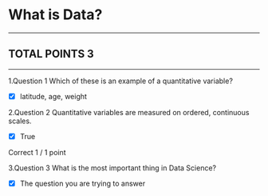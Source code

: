 # What is Data?
-----------------
## TOTAL POINTS 3
---------------
1.Question 1
Which of these is an example of a quantitative variable?


- [x] latitude, age, weight



2.Question 2
Quantitative variables are measured on ordered, continuous scales.


- [x] True



Correct
1 / 1 point

3.Question 3
What is the most important thing in Data Science?


- [x] The question you are trying to answer

